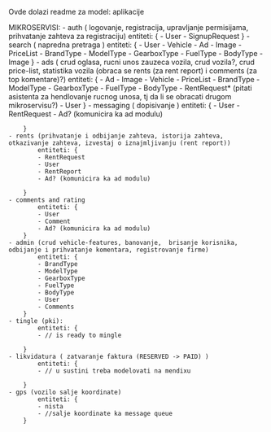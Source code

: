 Ovde dolazi readme za model: aplikacije


MIKROSERVISI: 
	- auth ( logovanje, registracija, upravljanje permisijama, prihvatanje zahteva za registraciju)
		entiteti: {
			- User
			- SignupRequest
		}
	- search ( napredna pretraga )
			entiteti: {
			- User
			- Vehicle
			- Ad
			- Image
			- PriceList
			- BrandType
			- ModelType
			- GearboxType
			- FuelType
			- BodyType
			- Image
		}
	- ads ( crud oglasa, rucni unos zauzeca vozila, crud vozila?, crud price-list, statistika vozila (obraca se rents (za rent report) i  comments (za top komentare)?)
			entiteti: {
			- Ad
			- Image
			- Vehicle
			- PriceList
			- BrandType
			- ModelType
			- GearboxType
			- FuelType
			- BodyType
			- RentRequest* (pitati asistenta za hendlovanje rucnog unosa, tj da li se obracati drugom mikroservisu?)
			- User
		}
	- messaging ( dopisivanje )
			entiteti: {
			- User
			- RentRequest
			- Ad? (komunicira ka ad modulu)
		
		}
	- rents (prihvatanje i odbijanje zahteva, istorija zahteva, otkazivanje zahteva, izvestaj o iznajmljivanju (rent report))
			entiteti: {
			- RentRequest
			- User
			- RentReport
			- Ad? (komunicira ka ad modulu)
		
		}
	- comments and rating
			entiteti: {
			- User
			- Comment
			- Ad? (komunicira ka ad modulu)
		}
	- admin (crud vehicle-features, banovanje,  brisanje korisnika, odbijanje i prihvatanje komentara, registrovanje firme)
			entiteti: {
			- BrandType
			- ModelType
			- GearboxType
			- FuelType
			- BodyType
			- User
			- Comments
		}
	- tingle (pki):
			entiteti: {
			- // is ready to mingle
		
		}
	- likvidatura ( zatvaranje faktura (RESERVED -> PAID) )
			entiteti: {
			- // u sustini treba modelovati na mendixu 
		
		}
	- gps (vozilo salje koordinate)
			entiteti: {
			- nista
			- //salje koordinate ka message queue
		}
		
		
		
